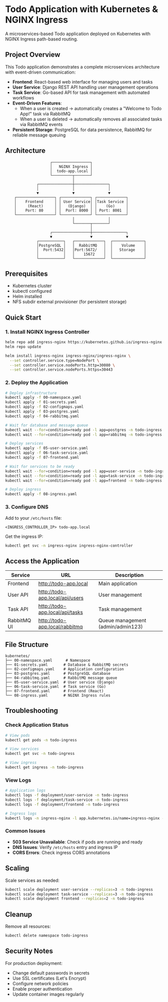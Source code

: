 # Todo Application with Kubernetes & NGINX Ingress

A microservices-based Todo application deployed on Kubernetes with NGINX Ingress path-based routing.

## Project Overview

This Todo application demonstrates a complete microservices architecture with event-driven communication:

- **Frontend**: React-based web interface for managing users and tasks
- **User Service**: Django REST API handling user management operations
- **Task Service**: Go-based API for task management with automated workflows
- **Event-Driven Features**:
  - When a user is created → automatically creates a "Welcome to Todo App!" task via RabbitMQ
  - When a user is deleted → automatically removes all associated tasks via RabbitMQ events
- **Persistent Storage**: PostgreSQL for data persistence, RabbitMQ for reliable message queuing


## Architecture

```
                    ┌─────────────────┐
                    │   NGINX Ingress │
                    │  todo-app.local │
                    └─────────┬───────┘
                              │
              ┌───────────────┼───────────────┐
              │               │               │
              ▼               ▼               ▼
    ┌─────────────────┐ ┌─────────────┐ ┌─────────────┐
    │    Frontend     │ │ User Service│ │Task Service │
    │     (React)     │ │   (Django)  │ │    (Go)     │
    │    Port: 80     │ │  Port: 8000 │ │ Port: 8001  │
    └─────────────────┘ └─────────────┘ └─────────────┘
                              │               │
                              └───────┬───────┘
                                      │
                    ┌─────────────────┼───────────────┐
                    ▼                 ▼               ▼
              ┌───────────┐   ┌─────────────┐  ┌──────────────┐
              │PostgreSQL │   │  RabbitMQ   │  │    Volume    │
              │  Port:5432│   │Port:5672/   │  │   Storage    │
              │           │   │    15672    │  │              │
              └───────────┘   └─────────────┘  └──────────────┘
```

## Prerequisites

- Kubernetes cluster
- kubectl configured
- Helm installed
- NFS subdir external provisioner (for persistent storage)

## Quick Start

### 1. Install NGINX Ingress Controller

```bash
helm repo add ingress-nginx https://kubernetes.github.io/ingress-nginx
helm repo update

helm install ingress-nginx ingress-nginx/ingress-nginx \
  --set controller.service.type=NodePort \
  --set controller.service.nodePorts.http=30080 \
  --set controller.service.nodePorts.https=30443
```

### 2. Deploy the Application

```bash
# Deploy infrastructure
kubectl apply -f 00-namespace.yaml
kubectl apply -f 01-secrets.yaml
kubectl apply -f 02-configmaps.yaml
kubectl apply -f 03-postgres.yaml
kubectl apply -f 04-rabbitmq.yaml

# Wait for database and message queue
kubectl wait --for=condition=ready pod -l app=postgres -n todo-ingress --timeout=100s
kubectl wait --for=condition=ready pod -l app=rabbitmq -n todo-ingress --timeout=100s

# Deploy services
kubectl apply -f 05-user-service.yaml
kubectl apply -f 06-task-service.yaml
kubectl apply -f 07-frontend.yaml

# Wait for services to be ready
kubectl wait --for=condition=ready pod -l app=user-service -n todo-ingress --timeout=100s
kubectl wait --for=condition=ready pod -l app=task-service -n todo-ingress --timeout=100s
kubectl wait --for=condition=ready pod -l app=frontend -n todo-ingress --timeout=100s

# Deploy ingress
kubectl apply -f 08-ingress.yaml
```

### 3. Configure DNS

Add to your `/etc/hosts` file:
```
<INGRESS_CONTROLLER_IP> todo-app.local
```

Get the ingress IP:
```bash
kubectl get svc -n ingress-nginx ingress-nginx-controller
```

## Access the Application

| Service | URL | Description |
|---------|-----|-------------|
| Frontend | http://todo-app.local | Main application |
| User API | http://todo-app.local/api/users | User management |
| Task API | http://todo-app.local/api/tasks | Task management |
| RabbitMQ UI | http://todo-app.local/rabbitmq | Queue management (admin/admin123) |

## File Structure

```
kubernetes/
├── 00-namespace.yaml      # Namespace
├── 01-secrets.yaml       # Database & RabbitMQ secrets
├── 02-configmaps.yaml    # Application configuration
├── 03-postgres.yaml      # PostgreSQL database
├── 04-rabbitmq.yaml      # RabbitMQ message queue
├── 05-user-service.yaml  # User service (Django)
├── 06-task-service.yaml  # Task service (Go)
├── 07-frontend.yaml      # Frontend (React)
└── 08-ingress.yaml       # NGINX Ingress rules
```

## Troubleshooting

### Check Application Status
```bash
# View pods
kubectl get pods -n todo-ingress

# View services
kubectl get svc -n todo-ingress

# View ingress
kubectl get ingress -n todo-ingress
```

### View Logs
```bash
# Application logs
kubectl logs -f deployment/user-service -n todo-ingress
kubectl logs -f deployment/task-service -n todo-ingress
kubectl logs -f deployment/frontend -n todo-ingress

# Ingress logs
kubectl logs -n ingress-nginx -l app.kubernetes.io/name=ingress-nginx -f
```

### Common Issues

- **503 Service Unavailable**: Check if pods are running and ready
- **DNS Issues**: Verify `/etc/hosts` entry and ingress IP
- **CORS Errors**: Check ingress CORS annotations

## Scaling

Scale services as needed:
```bash
kubectl scale deployment user-service --replicas=3 -n todo-ingress
kubectl scale deployment task-service --replicas=3 -n todo-ingress
kubectl scale deployment frontend --replicas=2 -n todo-ingress
```

## Cleanup

Remove all resources:
```bash
kubectl delete namespace todo-ingress
```

## Security Notes

For production deployment:
- Change default passwords in secrets
- Use SSL certificates (Let's Encrypt)
- Configure network policies
- Enable proper authentication
- Update container images regularly
